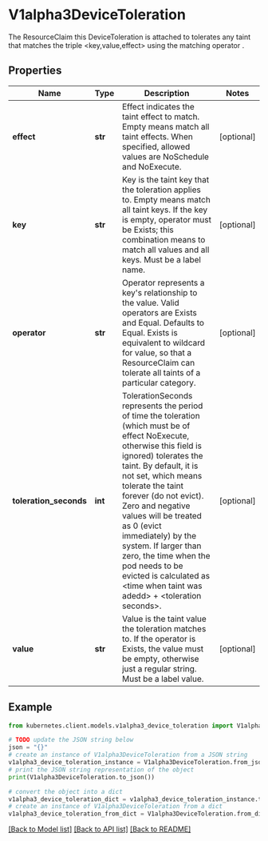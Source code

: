 # V1alpha3DeviceToleration

The ResourceClaim this DeviceToleration is attached to tolerates any taint that matches the triple <key,value,effect> using the matching operator <operator>.

## Properties

Name | Type | Description | Notes
------------ | ------------- | ------------- | -------------
**effect** | **str** | Effect indicates the taint effect to match. Empty means match all taint effects. When specified, allowed values are NoSchedule and NoExecute. | [optional] 
**key** | **str** | Key is the taint key that the toleration applies to. Empty means match all taint keys. If the key is empty, operator must be Exists; this combination means to match all values and all keys. Must be a label name. | [optional] 
**operator** | **str** | Operator represents a key&#39;s relationship to the value. Valid operators are Exists and Equal. Defaults to Equal. Exists is equivalent to wildcard for value, so that a ResourceClaim can tolerate all taints of a particular category. | [optional] 
**toleration_seconds** | **int** | TolerationSeconds represents the period of time the toleration (which must be of effect NoExecute, otherwise this field is ignored) tolerates the taint. By default, it is not set, which means tolerate the taint forever (do not evict). Zero and negative values will be treated as 0 (evict immediately) by the system. If larger than zero, the time when the pod needs to be evicted is calculated as &lt;time when taint was adedd&gt; + &lt;toleration seconds&gt;. | [optional] 
**value** | **str** | Value is the taint value the toleration matches to. If the operator is Exists, the value must be empty, otherwise just a regular string. Must be a label value. | [optional] 

## Example

```python
from kubernetes.client.models.v1alpha3_device_toleration import V1alpha3DeviceToleration

# TODO update the JSON string below
json = "{}"
# create an instance of V1alpha3DeviceToleration from a JSON string
v1alpha3_device_toleration_instance = V1alpha3DeviceToleration.from_json(json)
# print the JSON string representation of the object
print(V1alpha3DeviceToleration.to_json())

# convert the object into a dict
v1alpha3_device_toleration_dict = v1alpha3_device_toleration_instance.to_dict()
# create an instance of V1alpha3DeviceToleration from a dict
v1alpha3_device_toleration_from_dict = V1alpha3DeviceToleration.from_dict(v1alpha3_device_toleration_dict)
```
[[Back to Model list]](../README.md#documentation-for-models) [[Back to API list]](../README.md#documentation-for-api-endpoints) [[Back to README]](../README.md)


